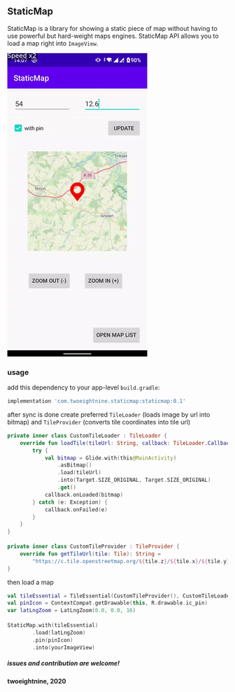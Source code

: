 ## StaticMap

StaticMap is a library for showing a static piece of map without having to use powerful but hard-weight maps engines.
StaticMap API allows you to load a map right into `ImageView`.

![](https://github.com/TwoEightNine/StaticMap/raw/master/staticmap_sample.gif)

### usage

add this dependency to your app-level `build.gradle`:

```groovy
implementation 'com.twoeightnine.staticmap:staticmap:0.1'
```

after sync is done create preferred `TileLoader` (loads image by url into bitmap) and 
`TileProvider` (converts tile coordinates into tile url)

```kotlin
private inner class CustomTileLoader : TileLoader {
    override fun loadTile(tileUrl: String, callback: TileLoader.Callback) {
        try {
            val bitmap = Glide.with(this@MainActivity)
                .asBitmap()
                .load(tileUrl)
                .into(Target.SIZE_ORIGINAL, Target.SIZE_ORIGINAL)
                .get()
            callback.onLoaded(bitmap)
        } catch (e: Exception) {
            callback.onFailed(e)
        }
    }
}

private inner class CustomTileProvider : TileProvider {
    override fun getTileUrl(tile: Tile): String =
        "https://c.tile.openstreetmap.org/${tile.z}/${tile.x}/${tile.y}.png"
}
```

then load a map

```kotlin
val tileEssential = TileEssential(CustomTileProvider(), CustomTileLoader())
val pinIcon = ContextCompat.getDrawable(this, R.drawable.ic_pin)
var latLngZoom = LatLngZoom(0.0, 0.0, 16)

StaticMap.with(tileEssential)
        .load(latLngZoom)
        .pin(pinIcon)
        .into(yourImageView)
```

##### issues and contribution are welcome!

#### twoeightnine, 2020 